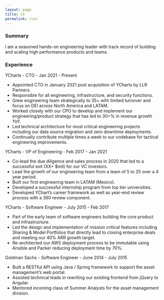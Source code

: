 ```yaml
---
layout: page
title: CV
permalink: /cv/
---
```


### Summary 

I am a seasoned hands-on engineering leader with track record of building and scaling high performance products and teams. 

### Experience

YCharts - CTO - Jan 2021 - Present

- Appointed CTO in January 2021 post acquisition of YCharts by LLR Partners.
- Responsible for all engineering, infrastructure, and security functions.
- Grew engineering team strategically to 35+ with limited turnover and focus on DEI across North America and LATAM.
- Worked closely with our CPO to develop and implement our engineering/product strategy that has led to 30+% in revenue growth YoY.
- Led technical architecture for most critical engineering projects including our data source migration and zero downtime deployments.
- Continually contribute multiple times a week to our codebase for tactical engineering improvements.

YCharts - VP of Engineering - Feb 2017 - Jan 2021

- Co-lead the due diligence and sales process in 2020 that led to a successful exit (XX+ $mil) for our VC investors.
- Lead the growth of our engineering team from a team of 5 to 25 over a 4 year period.
- Built our first engineering team in LATAM (Mexico). 
- Developed a successful internship program from top tier universities. 
- Developed YChart’s career framework as well as year-end review process with a 360 review component.

YCharts - Software Engineer - July 2015 - Feb 2017

- Part of the early team of software engineers building the core product and infrastructure.
- Led the design and implementation of mission critical features including Sharing & Model Portfolios that directly lead to closing enterprise deals and meeting our 40% ARR growth target.
- Re-architected our AWS deployment process to be immutable using Ansible and Packer reducing deployment time by 70%.

Goldman Sachs - Software Engineer - June 2014 - July 2015
- Built a RESTful API using Java / Spring framework to support the asset management’s web portal.
- Assisted technical leads in rewriting our existing frontend from jQuery to Angular.
- Mentored incoming class of Summer Analysts for the asset management division.
